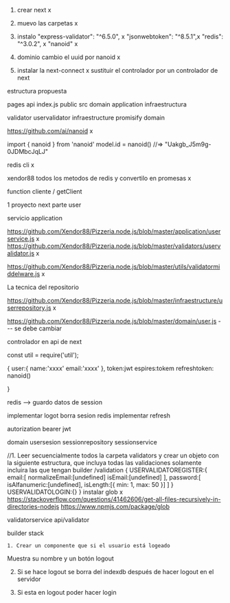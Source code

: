 1. crear next     x   
2. muevo las carpetas   x
3. instalo 
    "express-validator": "^6.5.0",  x 
    "jsonwebtoken": "^8.5.1",x
    "redis": "^3.0.2",   x
    "nanoid"    x

4. dominio cambio el uuid por nanoid   x

5. instalar la next-connect        x
    sustituir el controlador por un controlador de next


estructura  propuesta

pages
    api
    index.js
public
src
    domain
    application
    infraestructura


validator     uservalidator
infraestructure  promisify
domain


https://github.com/ai/nanoid   x

import { nanoid } from 'nanoid'
model.id = nanoid() //=> "Uakgb_J5m9g-0JDMbcJqLJ"




 redis cli       x


xendor88
todos los metodos de redis y convertilo en promesas   x


function  cliente / getClient


1 proyecto next
parte user

servicio application

https://github.com/Xendor88/Pizzeria.node.js/blob/master/application/userservice.js     x
https://github.com/Xendor88/Pizzeria.node.js/blob/master/validators/uservalidator.js x

 https://github.com/Xendor88/Pizzeria.node.js/blob/master/utils/validatormiddelware.js   x

La tecnica del repositorio

https://github.com/Xendor88/Pizzeria.node.js/blob/master/infraestructure/userrepository.js   x


https://github.com/Xendor88/Pizzeria.node.js/blob/master/domain/user.js    --- se debe cambiar 

controlador en api de next


const util = require('util');   




{
	user:{
		name:'xxxx'
		email:'xxxx'
	},
	token:jwt
	espires:tokem
	refreshtoken: nanoid()
	
}

redis --> guardo datos de session

implementar logot
	borra sesion redis
implementar refresh

autorization bearer jwt



domain  usersesion
        sessionrepository
        sessionservice


//1. Leer secuencialmente todos la carpeta validators y crear un objeto
   con la siguiente estructura, que incluya todas las validaciones
   solamente incluira las que tengan builder
   /validation
   {
      USERVALIDATOREGISTER:{
          email:[
             normalizeEmail:[undefined]
             isEmail:[undefined]
          ],
          password:[
            isAlfanumeric:[undefined],
            isLength:[{ min: 1, max: 50 }]
      ]
      }
      USERVALIDATOLOGIN:{}
   }
instalar glob  x
https://stackoverflow.com/questions/41462606/get-all-files-recursively-in-directories-nodejs
https://www.npmjs.com/package/glob

   validatorservice
   api/validator

   builder
    stack


    1. Crear un componente que si el usuario está logeado
   Muestra su nombre y un botón logout

2. Si se hace logout se borra del indexdb después de hacer
   logout en el servidor

3. Si esta en logout poder hacer login